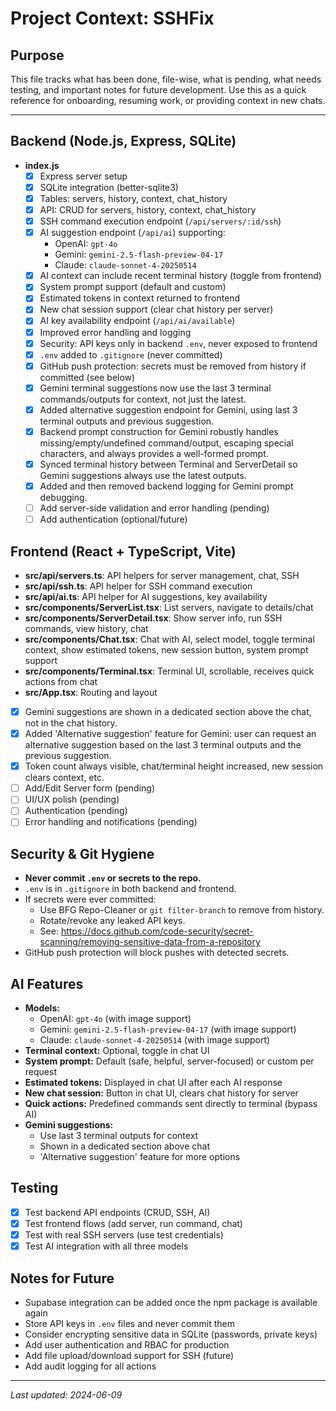 # Project Context: SSHFix

## Purpose
This file tracks what has been done, file-wise, what is pending, what needs testing, and important notes for future development. Use this as a quick reference for onboarding, resuming work, or providing context in new chats.

---

## Backend (Node.js, Express, SQLite)
- **index.js**
  - [x] Express server setup
  - [x] SQLite integration (better-sqlite3)
  - [x] Tables: servers, history, context, chat_history
  - [x] API: CRUD for servers, history, context, chat_history
  - [x] SSH command execution endpoint (`/api/servers/:id/ssh`)
  - [x] AI suggestion endpoint (`/api/ai`) supporting:
    - OpenAI: `gpt-4o`
    - Gemini: `gemini-2.5-flash-preview-04-17`
    - Claude: `claude-sonnet-4-20250514`
  - [x] AI context can include recent terminal history (toggle from frontend)
  - [x] System prompt support (default and custom)
  - [x] Estimated tokens in context returned to frontend
  - [x] New chat session support (clear chat history per server)
  - [x] AI key availability endpoint (`/api/ai/available`)
  - [x] Improved error handling and logging
  - [x] Security: API keys only in backend `.env`, never exposed to frontend
  - [x] `.env` added to `.gitignore` (never committed)
  - [x] GitHub push protection: secrets must be removed from history if committed (see below)
  - [x] Gemini terminal suggestions now use the last 3 terminal commands/outputs for context, not just the latest.
  - [x] Added alternative suggestion endpoint for Gemini, using last 3 terminal outputs and previous suggestion.
  - [x] Backend prompt construction for Gemini robustly handles missing/empty/undefined command/output, escaping special characters, and always provides a well-formed prompt.
  - [x] Synced terminal history between Terminal and ServerDetail so Gemini suggestions always use the latest outputs.
  - [x] Added and then removed backend logging for Gemini prompt debugging.
  - [ ] Add server-side validation and error handling (pending)
  - [ ] Add authentication (optional/future)

## Frontend (React + TypeScript, Vite)
- **src/api/servers.ts**: API helpers for server management, chat, SSH
- **src/api/ssh.ts**: API helper for SSH command execution
- **src/api/ai.ts**: API helper for AI suggestions, key availability
- **src/components/ServerList.tsx**: List servers, navigate to details/chat
- **src/components/ServerDetail.tsx**: Show server info, run SSH commands, view history, chat
- **src/components/Chat.tsx**: Chat with AI, select model, toggle terminal context, show estimated tokens, new session button, system prompt support
- **src/components/Terminal.tsx**: Terminal UI, scrollable, receives quick actions from chat
- **src/App.tsx**: Routing and layout
- [x] Gemini suggestions are shown in a dedicated section above the chat, not in the chat history.
- [x] Added 'Alternative suggestion' feature for Gemini: user can request an alternative suggestion based on the last 3 terminal outputs and the previous suggestion.
- [x] Token count always visible, chat/terminal height increased, new session clears context, etc.
- [ ] Add/Edit Server form (pending)
- [ ] UI/UX polish (pending)
- [ ] Authentication (pending)
- [ ] Error handling and notifications (pending)

## Security & Git Hygiene
- **Never commit `.env` or secrets to the repo.**
- `.env` is in `.gitignore` in both backend and frontend.
- If secrets were ever committed:
  - Use BFG Repo-Cleaner or `git filter-branch` to remove from history.
  - Rotate/revoke any leaked API keys.
  - See: https://docs.github.com/code-security/secret-scanning/removing-sensitive-data-from-a-repository
- GitHub push protection will block pushes with detected secrets.

## AI Features
- **Models:**
  - OpenAI: `gpt-4o` (with image support)
  - Gemini: `gemini-2.5-flash-preview-04-17` (with image support)
  - Claude: `claude-sonnet-4-20250514` (with image support)
- **Terminal context:** Optional, toggle in chat UI
- **System prompt:** Default (safe, helpful, server-focused) or custom per request
- **Estimated tokens:** Displayed in chat UI after each AI response
- **New chat session:** Button in chat UI, clears chat history for server
- **Quick actions:** Predefined commands sent directly to terminal (bypass AI)
- **Gemini suggestions:**
  - Use last 3 terminal outputs for context
  - Shown in a dedicated section above chat
  - 'Alternative suggestion' feature for more options

## Testing
- [x] Test backend API endpoints (CRUD, SSH, AI)
- [x] Test frontend flows (add server, run command, chat)
- [x] Test with real SSH servers (use test credentials)
- [x] Test AI integration with all three models

## Notes for Future
- Supabase integration can be added once the npm package is available again
- Store API keys in `.env` files and never commit them
- Consider encrypting sensitive data in SQLite (passwords, private keys)
- Add user authentication and RBAC for production
- Add file upload/download support for SSH (future)
- Add audit logging for all actions

---

_Last updated: 2024-06-09_ 